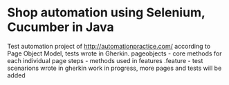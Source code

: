 # Shop automation using Selenium, Cucumber in Java 
Test automation project of http://automationpractice.com/ according to Page Object Model, tests wrote in Gherkin. 
pageobjects - core methods for each individual page
steps - methods used in features 
.feature - test scenarions wrote in gherkin
work in progress, more pages and tests will be added 
